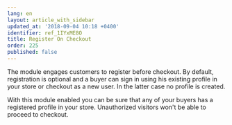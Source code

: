 ```yaml
---
lang: en
layout: article_with_sidebar
updated_at: '2018-09-04 10:18 +0400'
identifier: ref_1IYxME8O
title: Register On Checkout
order: 225
published: false
---
```

The module engages customers to register before checkout. By default, registration is optional and a buyer can sign in using his existing profile in your store or checkout as a new user. In the latter case no profile is created.

With this module enabled you can be sure that any of your buyers has a registered profile in your store. Unauthorized visitors won't be able to proceed to checkout.
